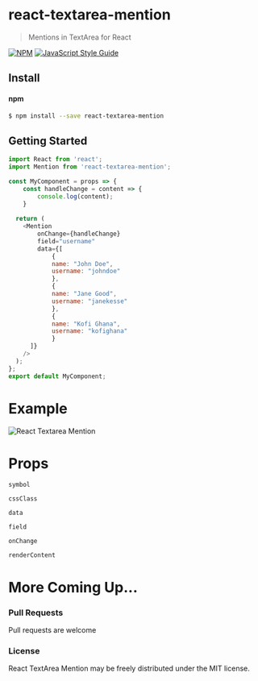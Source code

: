 # react-textarea-mention

> Mentions in TextArea for React

[![NPM](https://img.shields.io/npm/v/react-textarea-mention.svg)](https://www.npmjs.com/package/react-textarea-mention) [![JavaScript Style Guide](https://img.shields.io/badge/code_style-standard-brightgreen.svg)](https://standardjs.com)

## Install

#### npm

```sh
$ npm install --save react-textarea-mention
```

## Getting Started

```javascript
import React from 'react';
import Mention from 'react-textarea-mention';

const MyComponent = props => {
    const handleChange = content => {
        console.log(content);
    }
 
  return (
    <Mention
        onChange={handleChange}
        field="username"
        data={[
            {
            name: "John Doe",
            username: "johndoe"
            },
            {
            name: "Jane Good",
            username: "janekesse"
            },
            {
            name: "Kofi Ghana",
            username: "kofighana"
            }
      ]}
    />
  );
};
export default MyComponent;
```

# Example

![React Textarea Mention](https://i.ibb.co/HHKF7xx/react-mention.png)



# Props

`symbol`


`cssClass`


`data`


`field`


`onChange`


`renderContent`

# More Coming Up...

### Pull Requests

Pull requests are welcome

### License

React TextArea Mention may be freely distributed under the MIT license.

